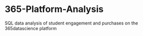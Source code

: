 # 365-Platform-Analysis
SQL data analysis of student engagement and purchases on the 365datascience platform
